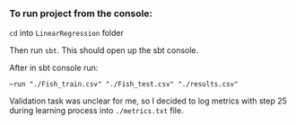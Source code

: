 ### To run project from the console:

`cd` into `LinearRegression` folder

Then run `sbt`. This should open up the sbt console.

After in sbt console run:

<pre><code>~run "./Fish_train.csv" "./Fish_test.csv" "./results.csv"</code></pre>

Validation task was unclear for me, so I decided to log metrics with step 25 during learning
process into `./metrics.txt` file.